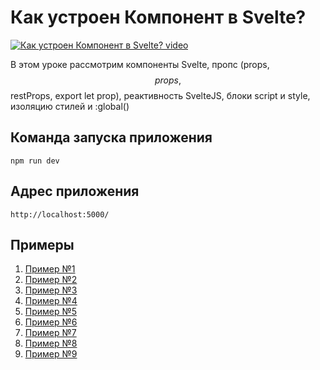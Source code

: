 # Как устроен Компонент в Svelte?

[![Как устроен Компонент в Svelte? video](https://img.youtube.com/vi/u-_pqJ9ARos/0.jpg)](https://youtu.be/u-_pqJ9ARos "Как устроен Компонент в Svelte?")

В этом уроке рассмотрим компоненты Svelte, пропс (props, $$props, $$restProps, export let prop), реактивность SvelteJS, блоки script и style, изоляцию стилей и :global()

## Команда запуска приложения
`npm run dev`

## Адрес приложения
`http://localhost:5000/`

## Примеры

1. [Пример №1](code/svelte-todo-01)
2. [Пример №2](code/svelte-todo-02)
3. [Пример №3](code/svelte-todo-03)
4. [Пример №4](code/svelte-todo-04)
5. [Пример №5](code/svelte-todo-05)
6. [Пример №6](code/svelte-todo-06)
7. [Пример №7](code/svelte-todo-07)
8. [Пример №8](code/svelte-todo-08)
9. [Пример №9](code/svelte-todo-09)
